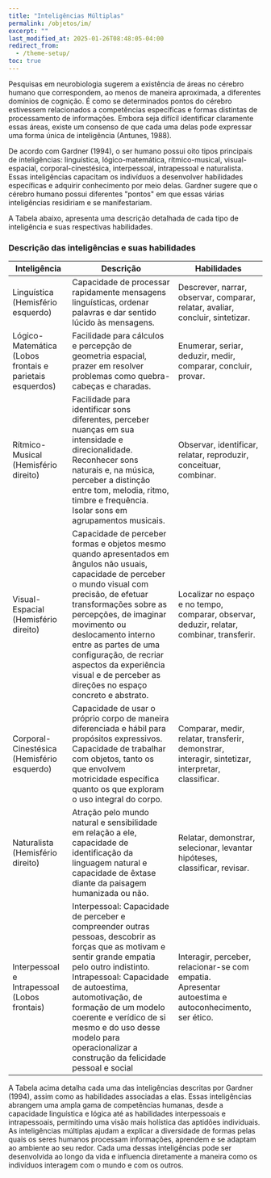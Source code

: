 ```yaml
---
title: "Inteligências Múltiplas"
permalink: /objetos/im/
excerpt: ""
last_modified_at: 2025-01-26T08:48:05-04:00
redirect_from:
  - /theme-setup/
toc: true
---
```


Pesquisas em neurobiologia sugerem a existência de áreas no cérebro humano que correspondem, ao menos de maneira aproximada, a diferentes domínios de cognição. É como se determinados pontos do cérebro estivessem relacionados a competências específicas e formas distintas de processamento de informações. Embora seja difícil identificar claramente essas áreas, existe um consenso de que cada uma delas pode expressar uma forma única de inteligência (Antunes, 1988).

De acordo com Gardner (1994), o ser humano possui oito tipos principais de inteligências: linguística, lógico-matemática, rítmico-musical, visual-espacial, corporal-cinestésica, interpessoal, intrapessoal e naturalista. Essas inteligências capacitam os indivíduos a desenvolver habilidades específicas e adquirir conhecimento por meio delas. Gardner sugere que o cérebro humano possui diferentes "pontos" em que essas várias inteligências residiriam e se manifestariam.

A Tabela abaixo, apresenta uma descrição detalhada de cada tipo de inteligência e suas respectivas habilidades.


### Descrição das inteligências e suas habilidades

| Inteligência | Descrição                                 | Habilidades     |
| ------------ | ----------------------------------------- | --------------- |
| Linguística (Hemisfério esquerdo)        | Capacidade de processar rapidamente mensagens linguísticas, ordenar palavras e dar sentido lúcido às mensagens. | Descrever, narrar, observar, comparar, relatar, avaliar, concluir, sintetizar.  |
| Lógico-Matemática (Lobos frontais e parietais esquerdos)       | Facilidade para cálculos e percepção de geometria espacial, prazer em resolver problemas como quebra-cabeças e charadas. | Enumerar, seriar, deduzir, medir, comparar, concluir, provar.  |
| Rítmico-Musical (Hemisfério direito)         | Facilidade para identificar sons diferentes, perceber nuanças em sua intensidade e direcionalidade.<br> Reconhecer sons naturais e, na música, perceber a distinção entre tom, melodia, ritmo, timbre e frequência. Isolar sons em agrupamentos musicais. | Observar, identificar, relatar, reproduzir, conceituar, combinar. |
| Visual-Espacial (Hemisfério direito)      | Capacidade de perceber formas e objetos mesmo quando apresentados em ângulos não usuais, capacidade de perceber o mundo visual com precisão, de efetuar transformações sobre as percepções, de imaginar movimento ou deslocamento interno entre as partes de uma configuração, de recriar aspectos da experiência visual e de perceber as direções no espaço concreto e abstrato. | Localizar no espaço e no tempo, comparar, observar, deduzir, relatar, combinar, transferir. |
| Corporal-Cinestésica (Hemisfério esquerdo)         | Capacidade de usar o próprio corpo de maneira diferenciada e hábil para propósitos expressivos.<br> Capacidade de trabalhar com objetos, tanto os que envolvem motricidade específica quanto os que exploram o uso integral do corpo. | Comparar, medir, relatar, transferir, demonstrar, interagir, sintetizar, interpretar, classificar. |
| Naturalista (Hemisfério direito)      | Atração pelo mundo natural e sensibilidade em relação a ele, capacidade de identificação da linguagem natural e capacidade de êxtase diante da paisagem humanizada ou não. | Relatar, demonstrar, selecionar, levantar hipóteses, classificar, revisar. |
| Interpessoal e Intrapessoal (Lobos frontais)      | Interpessoal: Capacidade de perceber e compreender outras pessoas, descobrir as forças que as motivam e sentir grande empatia pelo outro indistinto.<br> Intrapessoal: Capacidade de autoestima, automotivação, de formação de um modelo coerente e verídico de si mesmo e do uso desse modelo para operacionalizar a construção da felicidade pessoal e social | Interagir, perceber, relacionar-se com empatia.<br> Apresentar autoestima e autoconhecimento, ser ético. |

A Tabela acima detalha cada uma das inteligências descritas por Gardner (1994), assim como as habilidades associadas a elas. Essas inteligências abrangem uma ampla gama de competências humanas, desde a capacidade linguística e lógica até as habilidades interpessoais e intrapessoais, permitindo uma visão mais holística das aptidões individuais. As inteligências múltiplas ajudam a explicar a diversidade de formas pelas quais os seres humanos processam informações, aprendem e se adaptam ao ambiente ao seu redor. Cada uma dessas inteligências pode ser desenvolvida ao longo da vida e influencia diretamente a maneira como os indivíduos interagem com o mundo e com os outros.